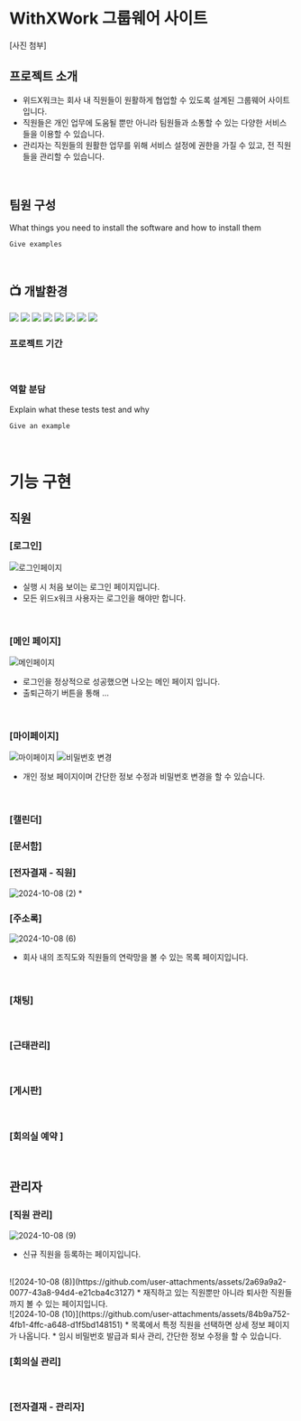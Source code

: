 # WithXWork 그룹웨어 사이트
[사진 첨부]
<br>

## 프로젝트 소개
* 위드X워크는 회사 내 직원들이 원활하게 협업할 수 있도록 설계된 그룹웨어 사이트입니다.
* 직원들은 개인 업무에 도움될 뿐만 아니라 팀원들과 소통할 수 있는 다양한 서비스들을 이용할 수 있습니다.
* 관리자는 직원들의 원활한 업무를 위해 서비스 설정에 권한을 가질 수 있고, 전 직원들을 관리할 수 있습니다.
<br>

## 팀원 구성

What things you need to install the software and how to install them

```
Give examples
```
<br>

## 📺 개발환경

![](https://img.shields.io/badge/Slack-4A154B?style=for-the-badge&logo=slack&logoColor=white)
![](https://img.shields.io/badge/Discord-7289DA?style=for-the-badge&logo=discord&logoColor=white)
![](https://img.shields.io/badge/GitHub-100000?style=for-the-badge&logo=github&logoColor=white)
![](https://img.shields.io/badge/HTML-239120?style=for-the-badge&logo=html5&logoColor=white)
![](https://img.shields.io/badge/CSS-239120?&style=for-the-badge&logo=css3&logoColor=white)
![](https://img.shields.io/badge/JavaScript-F7DF1E?style=for-the-badge&logo=JavaScript&logoColor=white)
![](https://img.shields.io/badge/MariaDB-003545?style=for-the-badge&logo=mariadb&logoColor=white)
![](https://img.shields.io/badge/Spring-6DB33F?style=for-the-badge&logo=spring&logoColor=white)
<br>

### 프로젝트 기간


<br>

### 역할 분담

Explain what these tests test and why

```
Give an example
```
<br>

# 기능 구현
## 직원
### [로그인]
![로그인페이지](https://github.com/user-attachments/assets/aa8a4667-c436-4845-81c3-23d654d0036f)
* 실행 시 처음 보이는 로그인 페이지입니다.
* 모든 위드x워크 사용자는 로그인을 해야만 합니다.
<br>
  
### [메인 페이지]
![메인페이지](https://github.com/user-attachments/assets/9630993a-60ad-4231-b53f-feec9ef63ef2)
* 로그인을 정상적으로 성공했으면 나오는 메인 페이지 입니다.
* 출퇴근하기 버튼을 통해 ... 
<br>

### [마이페이지]
![마이페이지](https://github.com/user-attachments/assets/57c23cee-6727-47df-b7e3-6c3287da62c1)
![비밀번호 변경](https://github.com/user-attachments/assets/f2aaa8bf-7b9b-424f-aca1-2ca627b9998b)
* 개인 정보 페이지이며 간단한 정보 수정과 비밀번호 변경을 할 수 있습니다.
<br>

### [캘린더]


### [문서함]


### [전자결재 - 직원]
![2024-10-08 (2)](https://github.com/user-attachments/assets/583d5b46-9608-486a-a2c7-553d64ca884c)
* 
<br>

### [주소록]
![2024-10-08 (6)](https://github.com/user-attachments/assets/45c3faa5-3f55-4faf-bf2d-216ef146716c)
* 회사 내의 조직도와 직원들의 연락망을 볼 수 있는 목록 페이지입니다.
<br>

### [채팅]

<br>

### [근태관리]

<br>

### [게시판]

<br>

### [회의실 예약 ]

<br>



## 관리자
### [직원 관리]
![2024-10-08 (9)](https://github.com/user-attachments/assets/f4a7d4db-a399-46c5-8b42-0291a5c6cd74)
* 신규 직원을 등록하는 페이지입니다.
<br>
![2024-10-08 (8)](https://github.com/user-attachments/assets/2a69a9a2-0077-43a8-94d4-e21cba4c3127)
* 재직하고 있는 직원뿐만 아니라 퇴사한 직원들까지 볼 수 있는 페이지입니다.
<br>
![2024-10-08 (10)](https://github.com/user-attachments/assets/84b9a752-4fb1-4ffc-a648-d1f5bd148151)
* 목록에서 특정 직원을 선택하면 상세 정보 페이지가 나옵니다.
* 임시 비밀번호 발급과 퇴사 관리, 간단한 정보 수정을 할 수 있습니다.

### [회의실 관리]

<br>

### [전자결재 - 관리자]

<br>
